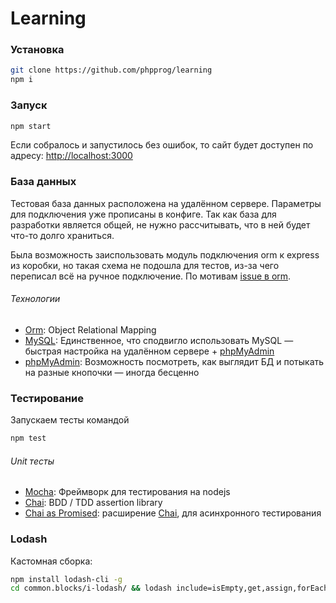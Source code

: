 # Learning

### Установка
```sh
git clone https://github.com/phpprog/learning
npm i
```

### Запуск
```sh
npm start
```
Если собралось и запустилось без ошибок, то сайт будет доступен по адресу: <http://localhost:3000>

### База данных

Тестовая база данных расположена на удалённом сервере. Параметры для подключения уже прописаны в конфиге.
Так как база для разработки является общей, не нужно рассчитывать, что в ней будет что-то долго храниться.

Была возможность заиспользовать модуль подключения orm к express из коробки, но такая схема не подошла для тестов,
из-за чего переписал всё на ручное подключение. По мотивам [issue в orm].

###### Технологии
* [Orm]:  Object Relational Mapping 
* [MySQL]: Единственное, что сподвигло использовать MySQL — быстрая настройка на удалённом сервере + [phpMyAdmin]
* [phpMyAdmin]: Возможность посмотреть, как выглядит БД и потыкать на разные кнопочки — иногда бесценно

### Тестирование
Запускаем тесты командой
```sh
npm test
```

###### Unit тесты
* [Mocha]: Фреймворк для тестирования на nodejs
* [Chai]: BDD / TDD assertion library
* [Chai as Promised]: расширение [Chai], для асинхронного тестирования

### Lodash

Кастомная сборка:
```sh
npm install lodash-cli -g
cd common.blocks/i-lodash/ && lodash include=isEmpty,get,assign,forEach,isUndefined,defaultsDeep,debounce -p && mv lodash.custom.min.js i-lodash.js
```

[issue в orm]: <https://github.com/dresende/node-orm2/issues/524>
[Orm]: <http://dresende.github.io/node-orm2/>
[MySQL]: <http://www.mysql.com/>
[phpMyAdmin]: <http://77.120.103.67/myadmin/>
[Mocha]: <http://mochajs.org/>
[Chai]: <http://chaijs.com/api/assert/>
[Chai as Promised]: <https://github.com/domenic/chai-as-promised>
